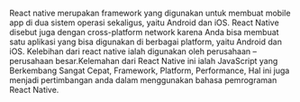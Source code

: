 React native merupakan framework yang digunakan untuk membuat mobile app di dua sistem operasi sekaligus, yaitu Android dan iOS. React Native disebut juga dengan cross-platform network karena Anda bisa membuat satu aplikasi yang bisa digunakan di berbagai platform, yaitu Android dan iOS. Kelebihan dari react native ialah digunakan oleh perusahaan – perusahaan besar.Kelemahan dari React Native ini ialah JavaScript yang Berkembang Sangat Cepat, Framework, Platform, Performance, Hal ini juga menjadi pertimbangan anda dalam menggunakan bahasa pemrograman React Native.
